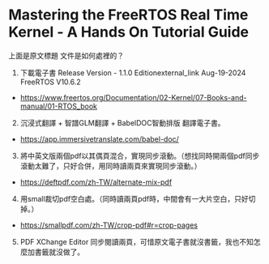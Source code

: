 # Mastering the FreeRTOS Real Time Kernel - A Hands On Tutorial Guide
上面是原文標題
文件是如何處裡的？
1. 下載電子書 Release Version - 1.1.0 Editionexternal_link	Aug-19-2024	FreeRTOS V10.6.2
 - https://www.freertos.org/Documentation/02-Kernel/07-Books-and-manual/01-RTOS_book
2. 沉浸式翻譯 + 智譜GLM翻譯 + BabelDOC智動排版 翻譯電子書。
 - https://app.immersivetranslate.com/babel-doc/
3. 將中英文版兩個pdf以其偶頁混合，實現同步滾動。（想找同時開兩個pdf同步滾動太難了，只好合併，用同時讀兩頁來實現同步滾動。）　
 - https://deftpdf.com/zh-TW/alternate-mix-pdf
4. 用small裁切pdf空白處。（同時讀兩頁pdf時，中間會有一大片空白，只好切掉。）
 - https://smallpdf.com/zh-TW/crop-pdf#r=crop-pages
5. PDF XChange Editor 同步閱讀兩頁，可惜原文電子書就沒書籤，我也不知怎麼加書籤就沒做了。
 
